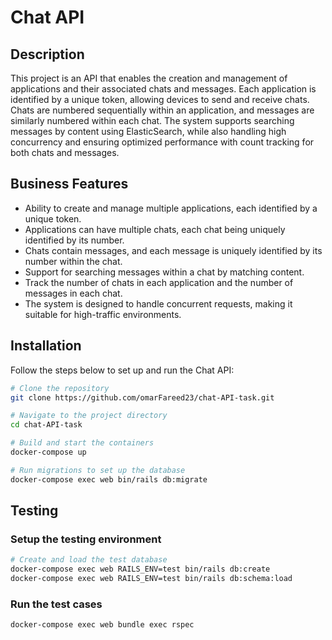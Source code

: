 # Chat API

## Description

This project is an API that enables the creation and management of applications and their associated chats and messages. Each application is identified by a unique token, allowing devices to send and receive chats. Chats are numbered sequentially within an application, and messages are similarly numbered within each chat. The system supports searching messages by content using ElasticSearch, while also handling high concurrency and ensuring optimized performance with count tracking for both chats and messages.

## Business Features

- Ability to create and manage multiple applications, each identified by a unique token.
- Applications can have multiple chats, each chat being uniquely identified by its number.
- Chats contain messages, and each message is uniquely identified by its number within the chat.
- Support for searching messages within a chat by matching content.
- Track the number of chats in each application and the number of messages in each chat.
- The system is designed to handle concurrent requests, making it suitable for high-traffic environments.

## Installation

Follow the steps below to set up and run the Chat API:

```sh
# Clone the repository
git clone https://github.com/omarFareed23/chat-API-task.git

# Navigate to the project directory
cd chat-API-task

# Build and start the containers
docker-compose up

# Run migrations to set up the database
docker-compose exec web bin/rails db:migrate
```

## Testing

### Setup the testing environment
```sh
# Create and load the test database
docker-compose exec web RAILS_ENV=test bin/rails db:create
docker-compose exec web RAILS_ENV=test bin/rails db:schema:load
```

### Run the test cases
```sh
docker-compose exec web bundle exec rspec
```